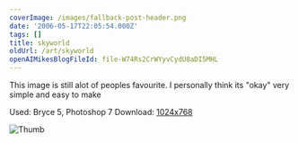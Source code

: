 ```yaml
---
coverImage: /images/fallback-post-header.png
date: '2006-05-17T22:05:54.000Z'
tags: []
title: skyworld
oldUrl: /art/skyworld
openAIMikesBlogFileId: file-W74Rs2CrWYyvCydU8aDI5MHL
---
```


This image is still alot of peoples favourite. I personally think its "okay" very simple and easy to make

Used: Bryce 5, Photoshop 7
Download: [1024x768](https://www.mikecann.blog/Images/Art-Full/skyworld.jpg)

![Thumb](https://www.mikecann.blog/Images/Art-Thumbs/skyworld.gif "Thumb")
